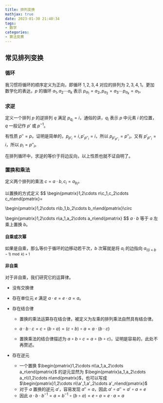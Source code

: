 ```yaml
---
title: 排列变换
mathjax: true
date: 2023-01-30 21:40:34
tags:
- 数学
categories:
- 算法竞赛
---
```


## 常见排列变换

### 循环

我习惯将循环的顺序定义为正向，即循环 $1,2,3,4$ 对应的排列为 $2,3,4,1$。更加数学化的表达，$p$ 的循环 $a_1,a_2\cdots a_k$ 表示 $p_{a_1}=a_2,p_{a_2}=a_3\cdots p_{a_k}=a_1$。

### 求逆

定义一个排列 $p$ 的逆排列 $q$ 满足 $p_{q_i}=i$，通俗的讲，$q_i$ 表示 $p$ 中元素 $i$ 的位置，$q$ 一般记作 $p'$ 或 $p^{-1}$。

有性质 $p''=p$。证明是简单的，$p_{p'_i}=i,p'_{p''_i}=i$，所以 $p_{p'_{p''_i}}=p''_i$，又有 $p'_{p''_i}=i$，所以 $p_i=p''_i$。

在排列循环中，求逆的等价于将边反向，以上性质也就不证自明了。

### 置换和乘法

定义两个排列的乘法 $c=a\cdot b,c_i=a_{b_i}$。

以置换的方式定义 
$$
\begin{pmatrix}1,2\cdots n\\c_1,c_2\cdots c_n\end{pmatrix}=

\begin{pmatrix}1,2\cdots n\\b_1,b_2\cdots b_n\end{pmatrix}\circ

\begin{pmatrix}1,2\cdots n\\a_1,a_2\cdots a_n\end{pmatrix}
$$
$a\cdot b$ 等于 $a$ 左乘上置换 $b$。

#### 自乘或次幂

如果是自乘，那么等价于循环的边移动若干次，$b$ 次幂就是将 $a_i$ 的边指向 $a_{((i+b-1)\bmod k) + 1}$

#### 非自乘

对于非自乘，我们研究它的运算律。

- 没有交换律

- 存在单位元 $e$ 满足 $a\cdot e=e\cdot a=a$。

- 存在结合律

  - 置换的乘法运算存在结合律，被定义为左乘的排列乘法自然具有结合律。

  - $a\cdot b\cdot c=c\circ(b\circ a)=(c\circ b)\circ a=a\cdot (b\cdot c)$

  - 置换乘法的结合律描述为 $a\circ b\circ c=a\circ(b\circ c)$，证明是容易的，此处不再赘述。

- 存在逆元
  - 一个置换 $\begin{pmatrix}1,2\cdots n\\a_1,a_2\cdots a_n\end{pmatrix}$ 的逆元显然为 $\begin{pmatrix}a_1,a_2\cdots a_n\\1,2\cdots n\end{pmatrix}$，也可以写成 $\begin{pmatrix}1,2\cdots n\\a'_1,a'_2\cdots a'_n\end{pmatrix}$
  - 对于 $a$ 置换的逆元 $a'$，容易发现 $a''=a$，因此 $a'\circ a''=a'\circ a=e$
  - 因此 $a\cdot b\cdot b^{-1}=a=b^{-1}\circ(b\circ a)=e\circ a=e\cdot a=a$

​		 
